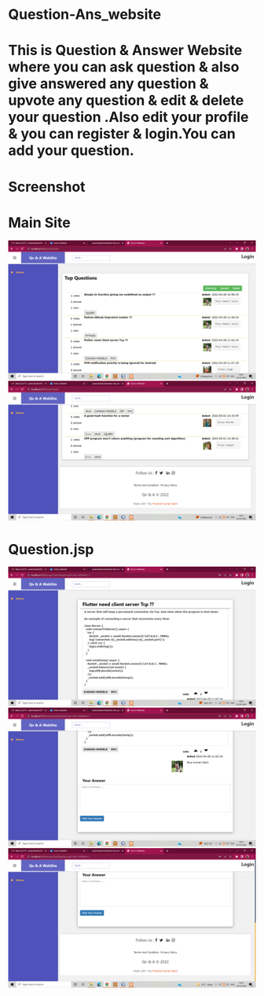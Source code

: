 # Question-Ans_website

# This is Question & Answer Website where you can ask question & also give  answered any question & upvote any question & edit & delete  your question .Also edit your profile & you can register & login.You can add your question. 

# Screenshot

# Main Site

<img src="screenshot/Screenshot (534).png" class="img-fluid"><br>
<img src="screenshot/Screenshot (535).png" class="img-fluid"><br>

# Question.jsp
<img src="screenshot/Screenshot (536).png" class="img-fluid"><br>
<img src="screenshot/Screenshot (537).png" class="img-fluid"><br>
<img src="screenshot/Screenshot (538).png" class="img-fluid"><br>
 
